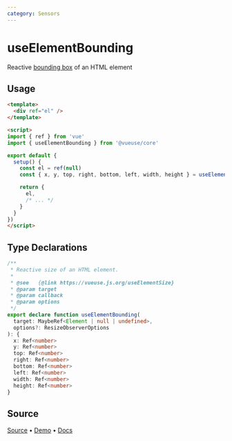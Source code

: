 ```yaml
---
category: Sensors
---
```


# useElementBounding

Reactive [bounding box](https://developer.mozilla.org/en-US/docs/Web/API/Element/getBoundingClientRect) of an HTML element

## Usage

```html
<template>
  <div ref="el" />
</template>

<script>
import { ref } from 'vue'
import { useElementBounding } from '@vueuse/core'

export default {
  setup() {
    const el = ref(null)
    const { x, y, top, right, bottom, left, width, height } = useElementBounding(el)

    return {
      el,
      /* ... */
    }
  }
})
</script>
```


<!--FOOTER_STARTS-->
## Type Declarations

```typescript
/**
 * Reactive size of an HTML element.
 *
 * @see   {@link https://vueuse.js.org/useElementSize}
 * @param target
 * @param callback
 * @param options
 */
export declare function useElementBounding(
  target: MaybeRef<Element | null | undefined>,
  options?: ResizeObserverOptions
): {
  x: Ref<number>
  y: Ref<number>
  top: Ref<number>
  right: Ref<number>
  bottom: Ref<number>
  left: Ref<number>
  width: Ref<number>
  height: Ref<number>
}
```

## Source

[Source](https://github.com/vueuse/vueuse/blob/main/packages/core/useElementBounding/index.ts) • [Demo](https://github.com/vueuse/vueuse/blob/main/packages/core/useElementBounding/demo.vue) • [Docs](https://github.com/vueuse/vueuse/blob/main/packages/core/useElementBounding/index.md)


<!--FOOTER_ENDS-->
